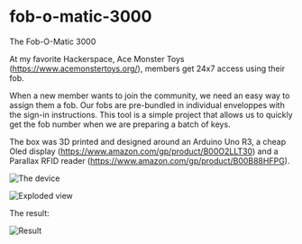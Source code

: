 # fob-o-matic-3000
The Fob-O-Matic 3000

At my favorite Hackerspace, Ace Monster Toys (https://www.acemonstertoys.org/), members get 24x7 access using their fob.

When a new member wants to join the community, we need an easy way to assign them a fob. Our fobs are pre-bundled in
individual enveloppes with the sign-in instructions. This tool is a simple project that allows us to quickly get the fob
number when we are preparing a batch of keys.

The box was 3D printed and designed around an Arduino Uno R3, a cheap Oled display (https://www.amazon.com/gp/product/B00O2LLT30) and a
Parallax RFID reader (https://www.amazon.com/gp/product/B00B88HFPG). 

![The device](https://github.com/pgrandin/fob-o-matic-3000/raw/master/device.png)

![Exploded view](https://github.com/pgrandin/fob-o-matic-3000/raw/master/exploded_view.png)

The result:

![Result](https://github.com/pgrandin/fob-o-matic-3000/raw/master/fob-o-matic.png)

